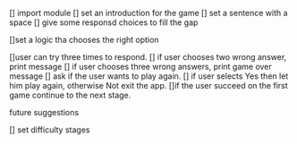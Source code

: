 [] import module
[] set an introduction for the game
[] set a sentence with a space
[] give some  responsd choices to fill the gap

[]set a logic tha chooses the right option 

[]user can try three times to respond.
[] if user chooses two wrong answer, print message
[] if user chooses three wrong answers, print game over message
[] ask if the user wants to play again.
[] if user selects Yes then let him play again, otherwise Not exit the app.
[]if the user succeed on the first game continue to the next stage.

future suggestions

[] set difficulty stages 

